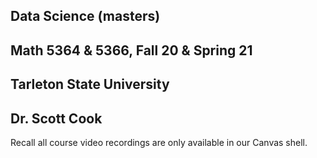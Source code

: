 ## Data Science (masters)
## Math 5364 & 5366, Fall 20 & Spring 21
## Tarleton State University
## Dr. Scott Cook

Recall all course video recordings are only available in our Canvas shell.
